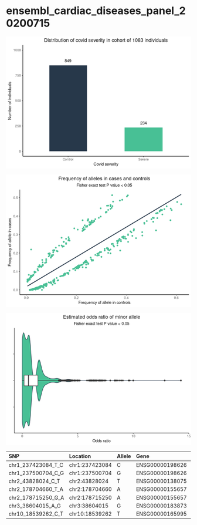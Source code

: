 ensembl\_cardiac\_diseases\_panel\_20200715
================

![](cardiac_panel_files/figure-gfm/sample%20info-1.png)<!-- -->

![](cardiac_panel_files/figure-gfm/af%20plot-1.png)<!-- -->

![](cardiac_panel_files/figure-gfm/OR%20plot-1.png)<!-- -->

| SNP                   | Location       | Allele | Gene            |     F\_A |    F\_U |        P |      OR | IMPACT   | Consequence                             |
|:----------------------|:---------------|:-------|:----------------|---------:|--------:|---------:|--------:|:---------|:----------------------------------------|
| chr1\_237423084\_T\_C | chr1:237423084 | C      | ENSG00000198626 | 0.090910 | 0.16360 | 0.001511 | 0.51140 | LOW      | splice\_region\_variant,intron\_variant |
| chr1\_237500704\_C\_G | chr1:237500704 | G      | ENSG00000198626 | 0.029310 | 0.07009 | 0.004366 | 0.40050 | LOW      | splice\_region\_variant,intron\_variant |
| chr2\_43828024\_C\_T  | chr2:43828024  | T      | ENSG00000138075 | 0.003589 | 0.02336 | 0.004671 | 0.15050 | MODERATE | missense\_variant                       |
| chr2\_178704660\_T\_A | chr2:178704660 | A      | ENSG00000155657 | 0.022130 | 0.06075 | 0.002749 | 0.34990 | MODERATE | missense\_variant                       |
| chr2\_178715250\_G\_A | chr2:178715250 | A      | ENSG00000155657 | 0.019740 | 0.05607 | 0.003172 | 0.33890 | MODERATE | missense\_variant                       |
| chr3\_38604015\_A\_G  | chr3:38604015  | G      | ENSG00000183873 | 0.001196 | 0.01869 | 0.002012 | 0.06287 | LOW      | synonymous\_variant                     |
| chr10\_18539262\_C\_T | chr10:18539262 | T      | ENSG00000165995 | 0.011960 | 0.04673 | 0.001109 | 0.24700 | LOW      | synonymous\_variant                     |
